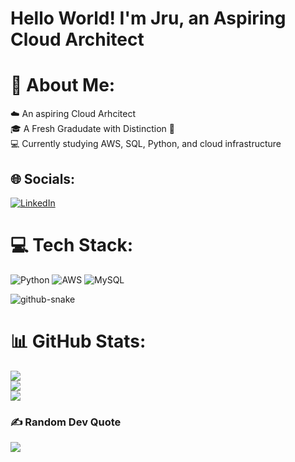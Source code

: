 # Hello World! I'm Jru, an Aspiring Cloud Architect

# 💫 About Me:
☁️ An aspiring Cloud Arhcitect<br>
🎓 A Fresh Gradudate with Distinction 🌟<br>
💻 Currently studying AWS, SQL, Python, and cloud infrastructure


## 🌐 Socials:
[![LinkedIn](https://img.shields.io/badge/LinkedIn-%230077B5.svg?logo=linkedin&logoColor=white)](https://linkedin.com/in/jruynnorivera) 

# 💻 Tech Stack:
![Python](https://img.shields.io/badge/python-3670A0?style=for-the-badge&logo=python&logoColor=ffdd54) ![AWS](https://img.shields.io/badge/AWS-%23FF9900.svg?style=for-the-badge&logo=amazon-aws&logoColor=white) ![MySQL](https://img.shields.io/badge/mysql-4479A1.svg?style=for-the-badge&logo=mysql&logoColor=white)

<picture>
  <source media="(prefers-color-scheme: dark)" srcset="https://raw.githubusercontent.com/jruynnorivera/jruynnorivera/output/github-snake-dark.svg" />
  <source media="(prefers-color-scheme: light)" srcset="https://raw.githubusercontent.com/jruynnorivera/jruynnorivera/output/github-snake.svg" />
  <img alt="github-snake" src="https://raw.githubusercontent.com/jruynnorivera/jruynnorivera/output/github-snake.svg" />
</picture>

# 📊 GitHub Stats:
![](https://github-readme-stats.vercel.app/api?username=jruynno&theme=dark&hide_border=false&include_all_commits=false&count_private=false)<br/>
![](https://github-readme-streak-stats.herokuapp.com/?user=jruynno&theme=dark&hide_border=false)<br/>
![](https://github-readme-stats.vercel.app/api/top-langs/?username=jruynno&theme=dark&hide_border=false&include_all_commits=false&count_private=false&layout=compact)

### ✍️ Random Dev Quote
![](https://quotes-github-readme.vercel.app/api?type=horizontal&theme=radical)

<!-- Proudly created with GPRM ( https://gprm.itsvg.in ) -->
